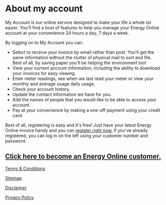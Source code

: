 # About my account
<p class="intro">My Account is our online service designed to make your life a whole lot easier.  You'll find a host of features to help you manage your Energy Online account at your convenience 24 hours a day, 7 days a week.</p>

By logging on to My Account you can:

- Select to receive your  invoice by email rather than post.  You'll get the same information without the clutter of physical mail to sort and file.  Best of all, by saving paper you’ll be helping the environment too!
- View your current account information, including the ability to download your invoices for easy viewing.
- Enter meter readings, see when we last read your meter or view your monthly and average usage daily usage.
- Check your account history.
- Update the contact information we have for you.
- Add the names of people that you would like to be able to access your account.
- Pay at your convenience by making a one-off payment using your credit card. 


Best of all, registering is easy and it's free!  Just have your latest Energy Online invoice handy and you can [register right now.](https://www.energyonline.co.nz/my_account_-_login/controltype/1/m/403)  If you've already registered, you can log in on the left using your customer number and password.

## [Click here to become an Energy Online customer.](https://join-us.energyonline.co.nz/web/eol/join)
 

[Terms & Conditions](http://www.energyonline.co.nz/terms)

[Sitemap]( http://www.energyonline.co.nz/home/site_map)

[Disclaimer]( http://www.energyonline.co.nz/home/site_map/disclaimer)

[Privacy Policy](http://www.energyonline.co.nz/home/site_map/privacy_policy)
